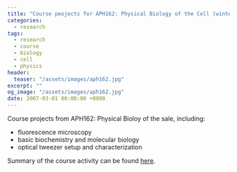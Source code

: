```yaml
---
title: "Course peojects for APH162: Physical Biology of the Cell (winter 2007)"
categories:
  - research
tags:
  - research
  - course
  - biology
  - cell
  - physics
header:
  teaser: "/assets/images/aph162.jpg"
excerpt: ""
og_image: "/assets/images/aph162.jpg"
date: 2007-03-01 00:00:00 +0800
---
```


Course projects from APH162: Physical Bioloy of the sale, including:

* fluorescence microscopy
* basic biochemistry and molecular biology
* optical tweezer setup and characterization

Summary of the course activity can be found [here](https://sites.google.com/site/aph162/).
